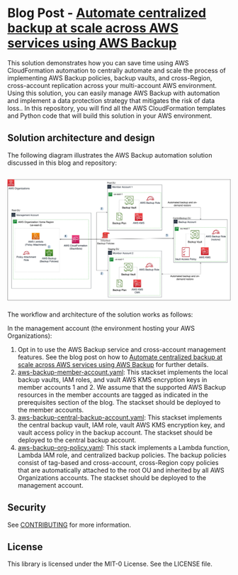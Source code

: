 # Blog Post - [Automate centralized backup at scale across AWS services using AWS Backup](https://aws.amazon.com/blogs/storage/automate-centralized-backup-at-scale-across-aws-services-using-aws-backup/)

This solution demonstrates how you can save time using AWS CloudFormation automation to centrally automate and scale the process of implementing AWS Backup policies, backup vaults, and cross-Region, cross-account replication across your multi-account AWS environment. Using this solution, you can easily manage AWS Backup with automation and implement a data protection strategy that mitigates the risk of data loss.. In this repository, you will find all the AWS CloudFormation templates and Python code that will build this solution in your AWS environment. 


## Solution architecture and design
The following diagram illustrates the AWS Backup automation solution discussed in this blog and repository:

## ![](/Images/aws-backup-automation.jpg)

The workflow and architecture of the solution works as follows:

In the management account (the environment hosting your AWS Organizations):

1. Opt in to use the AWS Backup service and cross-account management features. See the blog post on how to [Automate centralized backup at scale across AWS services using AWS Backup](https://aws.amazon.com/blogs/storage/automate-centralized-backup-at-scale-across-aws-services-using-aws-backup/) for further details.
2. [aws-backup-member-account.yaml](./CloudFormation/aws-backup-member-account.yaml): This stackset implements the local backup vaults, IAM roles, and vault AWS KMS encryption keys in member accounts 1 and 2. We assume that the supported AWS Backup resources in the member accounts are tagged as indicated in the prerequisites section of the blog. The stackset should be deployed to the member accounts.
3. [aws-backup-central-backup-account.yaml](./CloudFormation/aws-backup-central-backup-account.yaml): This stackset implements the central backup vault, IAM role, vault AWS KMS encryption key, and vault access policy in the backup account. The stackset should be deployed to the central backup account.
4. [aws-backup-org-policy.yaml](./CloudFormation/aws-backup-org-policy.yaml): This stack implements a Lambda function, Lambda IAM role, and centralized backup policies. The backup policies consist of tag-based and cross-account, cross-Region copy policies that are automatically attached to the root OU and inherited by all AWS Organizations accounts. The stackset should be deployed to the management account.

## Security

See [CONTRIBUTING](CONTRIBUTING.md#security-issue-notifications) for more information.

## License

This library is licensed under the MIT-0 License. See the LICENSE file.

